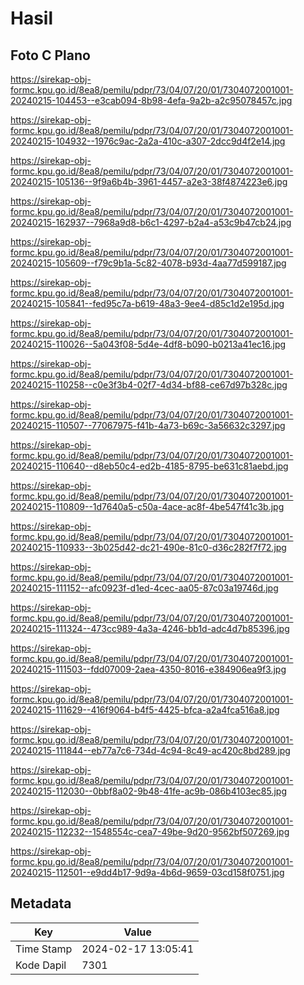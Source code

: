 # Hasil

## Foto C Plano

https://sirekap-obj-formc.kpu.go.id/8ea8/pemilu/pdpr/73/04/07/20/01/7304072001001-20240215-104453--e3cab094-8b98-4efa-9a2b-a2c95078457c.jpg

https://sirekap-obj-formc.kpu.go.id/8ea8/pemilu/pdpr/73/04/07/20/01/7304072001001-20240215-104932--1976c9ac-2a2a-410c-a307-2dcc9d4f2e14.jpg

https://sirekap-obj-formc.kpu.go.id/8ea8/pemilu/pdpr/73/04/07/20/01/7304072001001-20240215-105136--9f9a6b4b-3961-4457-a2e3-38f4874223e6.jpg

https://sirekap-obj-formc.kpu.go.id/8ea8/pemilu/pdpr/73/04/07/20/01/7304072001001-20240215-162937--7968a9d8-b6c1-4297-b2a4-a53c9b47cb24.jpg

https://sirekap-obj-formc.kpu.go.id/8ea8/pemilu/pdpr/73/04/07/20/01/7304072001001-20240215-105609--f79c9b1a-5c82-4078-b93d-4aa77d599187.jpg

https://sirekap-obj-formc.kpu.go.id/8ea8/pemilu/pdpr/73/04/07/20/01/7304072001001-20240215-105841--fed95c7a-b619-48a3-9ee4-d85c1d2e195d.jpg

https://sirekap-obj-formc.kpu.go.id/8ea8/pemilu/pdpr/73/04/07/20/01/7304072001001-20240215-110026--5a043f08-5d4e-4df8-b090-b0213a41ec16.jpg

https://sirekap-obj-formc.kpu.go.id/8ea8/pemilu/pdpr/73/04/07/20/01/7304072001001-20240215-110258--c0e3f3b4-02f7-4d34-bf88-ce67d97b328c.jpg

https://sirekap-obj-formc.kpu.go.id/8ea8/pemilu/pdpr/73/04/07/20/01/7304072001001-20240215-110507--77067975-f41b-4a73-b69c-3a56632c3297.jpg

https://sirekap-obj-formc.kpu.go.id/8ea8/pemilu/pdpr/73/04/07/20/01/7304072001001-20240215-110640--d8eb50c4-ed2b-4185-8795-be631c81aebd.jpg

https://sirekap-obj-formc.kpu.go.id/8ea8/pemilu/pdpr/73/04/07/20/01/7304072001001-20240215-110809--1d7640a5-c50a-4ace-ac8f-4be547f41c3b.jpg

https://sirekap-obj-formc.kpu.go.id/8ea8/pemilu/pdpr/73/04/07/20/01/7304072001001-20240215-110933--3b025d42-dc21-490e-81c0-d36c282f7f72.jpg

https://sirekap-obj-formc.kpu.go.id/8ea8/pemilu/pdpr/73/04/07/20/01/7304072001001-20240215-111152--afc0923f-d1ed-4cec-aa05-87c03a19746d.jpg

https://sirekap-obj-formc.kpu.go.id/8ea8/pemilu/pdpr/73/04/07/20/01/7304072001001-20240215-111324--473cc989-4a3a-4246-bb1d-adc4d7b85396.jpg

https://sirekap-obj-formc.kpu.go.id/8ea8/pemilu/pdpr/73/04/07/20/01/7304072001001-20240215-111503--fdd07009-2aea-4350-8016-e384906ea9f3.jpg

https://sirekap-obj-formc.kpu.go.id/8ea8/pemilu/pdpr/73/04/07/20/01/7304072001001-20240215-111629--416f9064-b4f5-4425-bfca-a2a4fca516a8.jpg

https://sirekap-obj-formc.kpu.go.id/8ea8/pemilu/pdpr/73/04/07/20/01/7304072001001-20240215-111844--eb77a7c6-734d-4c94-8c49-ac420c8bd289.jpg

https://sirekap-obj-formc.kpu.go.id/8ea8/pemilu/pdpr/73/04/07/20/01/7304072001001-20240215-112030--0bbf8a02-9b48-41fe-ac9b-086b4103ec85.jpg

https://sirekap-obj-formc.kpu.go.id/8ea8/pemilu/pdpr/73/04/07/20/01/7304072001001-20240215-112232--1548554c-cea7-49be-9d20-9562bf507269.jpg

https://sirekap-obj-formc.kpu.go.id/8ea8/pemilu/pdpr/73/04/07/20/01/7304072001001-20240215-112501--e9dd4b17-9d9a-4b6d-9659-03cd158f0751.jpg


## Metadata

| Key        | Value               |
| ---------- | ------------------- |
| Time Stamp | 2024-02-17 13:05:41 |
| Kode Dapil | 7301                |



